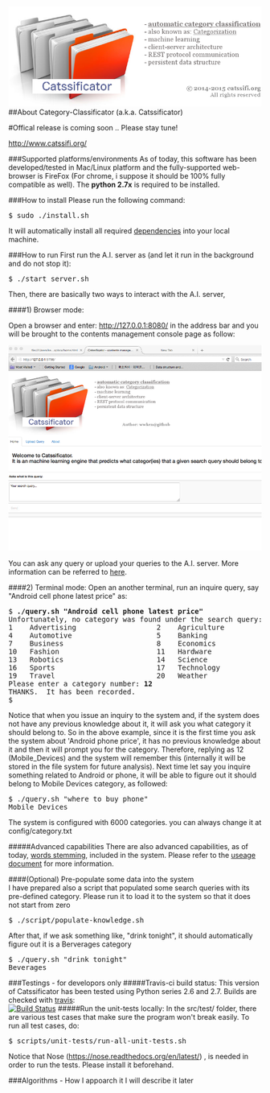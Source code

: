 <img src="src/main/web/lib/bootstrap/img/category-classificator.png">
##About Category-Classificator (a.k.a. Catssificator)

#Offical release is coming soon .. Please stay tune!

http://www.catssifi.org/

###Supported platforms/environments
As of today, this software has been developed/tested in Mac/Linux platform and the fully-supported web-browser is FireFox (For chrome, i suppose it should be 100% fully compatible as well).  The <b>python 2.7x</b> is required to be installed. 

###How to install
Please run the following command:
<pre>
$ sudo ./install.sh
</pre>

It will automatically install all required <a href=doc/dependencies.md target=_blank>dependencies</a> into your local machine.  

###How to run
First run the A.I. server as (and let it run in the background and do not stop it):
<pre>
$ ./start_server.sh
</pre>

Then, there are basically two ways to interact with the A.I. server, 

####1) Browser mode:

Open a browser and enter: http://127.0.0.1:8080/ in the address bar and you will be brought to the contents management console page as follow:

<img src="doc/screenshot-web-1.png"/>

You can ask any query or upload your queries to the A.I. server.  More information can be referred to <a href="doc/web.md" target="_blank">here</a>.

####2) Terminal mode:
Open an another terminal, run an inquire query, say "Android cell phone latest price" as:
<pre>
$ <b>./query.sh "Android cell phone latest price"</b>
Unfortunately, no category was found under the search query:Android cell phone latest price ...Please pick a category it should belong to:
1    Advertising                   2    Agriculture                   3    Art
4    Automotive                    5    Banking                       6    Berverages
7    Business                      8    Economics                     9    Education
10   Fashion                       11   Hardware                      12   Mobile_Devices
13   Robotics                      14   Science                       15   Social_Media
16   Sports                        17   Technology                    18   Television
19   Travel                        20   Weather
Please enter a category number: <b>12</b>
THANKS.  It has been recorded.
$
</pre>
Notice that when you issue an inquiry to the system and, if the system does not have any previous knowledge about it, it will ask you what category it should belong to.  So in the above example, since it is the first time you ask the system about 'Android phone price', it has no previous knowledge about it and then it will prompt you for the category.  Therefore, replying as 12 (Mobile_Devices) and the system will remember this (internally it will be stored in the file system for future analysis).  Next time let say you inquire something related to Android or phone, it will be able to figure out it should belong to Mobile Devices category, as followed:

<pre>
$ ./query.sh "where to buy phone"
Mobile_Devices
</pre>

The system is configured with 6000 categories.  you can always change it at config/category.txt 

#####Advanced capabilities
There are also advanced capabilities, as of today, <a href="doc/usage.md#words-stemming" target=_blank>words stemming</a>, included in the system.  Please refer to the <a href="doc/usage.md" target=_blank>useage document</a> for more information.

####(Optional) Pre-populate some data into the system  
I have prepared also a script that populated some search queries with its pre-defined category.  Please run it to load it to the system so that it does not start from zero
<pre>
$ ./script/populate-knowledge.sh
</pre>

After that, if we ask something like, "drink tonight", it should automatically figure out it is a Berverages category
<pre>
$ ./query.sh "drink tonight"
Beverages
</pre>

###Testings - for developors only
#####Travis-ci build status:
This version of Catssificator has been tested using Python series 2.6 and 2.7. Builds are checked with <a href="https://travis-ci.org/wwken/category-classificator" target="_blank">travis</a>:<br/>
[![Build Status](https://travis-ci.org/wwken/category-classificator.svg)](https://travis-ci.org/wwken/category-classificator)
#####Run the unit-tests locally:
In the src/test/ folder, there are various test cases that make sure the program won't break easily.  To run all test cases, do:
<pre>
$ scripts/unit-tests/run-all-unit-tests.sh
</pre>
Notice that Nose (https://nose.readthedocs.org/en/latest/) , is needed in order to run the tests.  Please install it beforehand.


###Algorithms - How I appoarch it
I will describe it later


